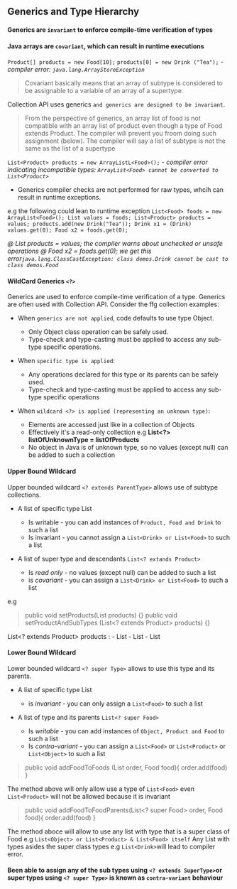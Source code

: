 ## Generics and Type Hierarchy

#### Generics are `invariant` to enforce compile-time verification of types
#### Java arrays are `covariant`, which can result in runtime executions 

`Product[] products = new Food[10];`
`products[0] = new Drink ("Tea");` - _compiler error: `java.lang.ArrayStoreException`_

> Covariant basically means that an array of subtype is considered to be assignable to 
> a variable of an array of a supertype.
> 
Collection API uses generics `and generics are designed to be invariant`. 
> From the perspective of generics, an array list of food is not compatible with an array list
> of product even though a type of Food extends Product. The compiler will prevent you
> froom doing such assignment (below). The compiler will say a list of subtype is not the same
> as the list of a supertype

`List<Product> products = new ArrayListL<Food>();` - _compiler error indicating incompatible types: `ArrayList<Food> cannot be converted to List<Product>`_

- Generics compiler checks are not performed for raw types, whcih can result in 
runtime exceptions.
  
e.g the following could lean to runtime exception
`List<Food> foods = new ArrayList<Food>();
List values = foods;
List<Product> products = values;
products.add(new Drink("Tea"));
Drink x1 = (Drink) values.get(0);
Food x2 = foods.get(0);`

_@ List<Product> products = values; the compiler warns about unchecked or unsafe operations_
_@ Food x2 = foods.get(0); we get this error`java.lang.ClassCastException: class demos.Drink cannot be cast to class demos.Food`_ 

#### WildCard Generics `<?>`
Generics are used to enforce compile-time verification of a type.
Generics are often used with Collection API. Consider the ffg collection examples:

- When `generics are not applied`, code defaults to use type Object.
     - Only Object class operation can be safely used.
     - Type-check and type-casting must be applied to access any sub-type specific operations.

- When `specific type is applied`:
     - Any operations declared for this type or its parents can be safely used.
     - Type-check and type-casting must be applied to access any sub-type specific operations
    
- When `wildcard <?> is applied (representing an unknown type)`: 
    - Elements are accessed just like in a collection of Objects
    - Effectively it's a read-only collection e.g __List<?> listOfUnknownType = listOfProducts__
    - No object in Java is of unknown type, so no values (except null) can be added to such a collection    
    
     
#### Upper Bound Wildcard

Upper bounded wildcard `<? extends ParentType>` allows use of subtype collections.

- A list of specific type List<Product>
    - Is writable - you can add instances of `Product, Food and Drink` to such a list
    - Is invariant - you cannot assign a `List<Drink> or List<Food>` to such a list

- A list of super type and descendants `List<? extands Product>`
    - Is _read only_ - no values (except null) can be added to such a list
    - is _covariant_ - you can assign a `List<Drink> or List<Food>` to such a list
    
e.g

> public void setProducts(List<Product> products)  {}
> public void setProductAndSubTypes (List<? extends Product> products) {}


List<? extends Product> products : 
    - List<Product>
    - List<Drink>
    - List<Food>


#### Lower Bound Wildcard
Lower bounded wildcard `<? super Type>` allows to use this type and its parents.
- A list of specific type List<Food>
    - is _invariant_ - you can only assign a `List<Food>` to such a list

- A list of type and its parents `List<? super Food>`
    - Is _writable_ - you can add instances of `Object, Product and Food` to such a list
    - Is _contra-variant_ - you can assign a `List<Food>` or `List<Product>` or `List<Object>` to such a list
    
> public void addFoodToFoods (List<Food> order, Food food){
>   order.add(food)
> }

The method above will only allow use a type of `List<Food>` even `List<Product>` 
will not be allowed because it is invariant

> public void addFoodToFoodParents(List<? super Food> order, Food food){
>   order.add(food)
> }

The method aboce will allow to use any list with type that is a super class of Food 
e.g `List<Object> or List<Product> & List<Food> itself` Any List with types asides the super class types 
e.g `List<Drink>`will lead to compiler error.

#### Been able to assign any of the sub types using `<? extends SuperType>`or super types using `<? super Type>` is known as `contra-variant` behaviour



